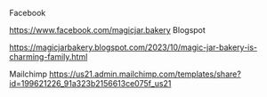 Facebook

https://www.facebook.com/magicjar.bakery
Blogspot

https://magicjarbakery.blogspot.com/2023/10/magic-jar-bakery-is-charming-family.html

Mailchimp
https://us21.admin.mailchimp.com/templates/share?id=199621226_91a323b2156613ce075f_us21

